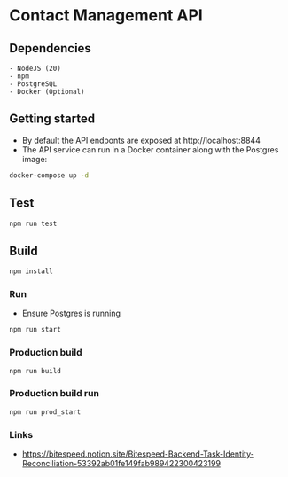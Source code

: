 # Contact Management API

## Dependencies
```
- NodeJS (20)
- npm
- PostgreSQL
- Docker (Optional) 
```

## Getting started
- By default the API endponts are exposed at http://localhost:8844
- The API service can run in a Docker container along with the Postgres image:
```sh
docker-compose up -d
```

## Test
```sh
npm run test
```

## Build
```sh
npm install
```

### Run
- Ensure Postgres is running
```sh
npm run start
```

### Production build
```sh
npm run build
```

### Production build run
```sh
npm run prod_start
```

### Links
- https://bitespeed.notion.site/Bitespeed-Backend-Task-Identity-Reconciliation-53392ab01fe149fab989422300423199
